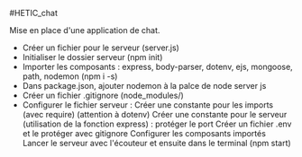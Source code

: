#HETIC_chat

Mise en place d'une application de chat. 

- Créer un fichier pour le serveur (server.js)
- Initialiser le dossier serveur (npm init)
- Importer les composants : express, body-parser, dotenv, ejs, mongoose, path, nodemon (npm i -s)
- Dans package.json, ajouter nodemon à la palce de node server js
- Créer un fichier .gitignore (node_modules/)
- Configurer le fichier serveur :
    Créer une constante pour les imports (avec require) (attention à dotenv)
    Créer une constante pour le serveur (utilisation de la fonction express) : protéger le port
    Créer un fichier .env et le protéger avec gitignore
    Configurer les composants importés 
    Lancer le serveur avec l'écouteur et ensuite dans le terminal (npm start)

